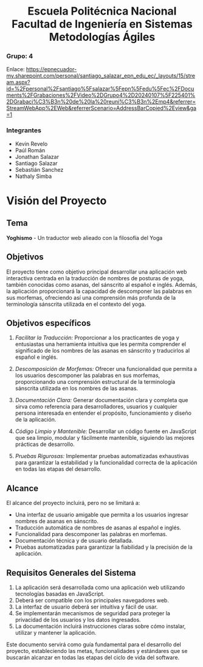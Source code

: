 <h1 align="center">
    Escuela Politécnica Nacional<br>
    Facultad de Ingeniería en Sistemas<br>
    Metodologías Ágiles<br>
</h1>

### Grupo: 4
Enlace: https://epnecuador-my.sharepoint.com/personal/santiago_salazar_epn_edu_ec/_layouts/15/stream.aspx?id=%2Fpersonal%2Fsantiago%5Fsalazar%5Fepn%5Fedu%5Fec%2FDocuments%2FGrabaciones%2FVideo%2DGrupo4%2D20240107%5F225401%2DGrabaci%C3%B3n%20de%20la%20reuni%C3%B3n%2Emp4&referrer=StreamWebApp%2EWeb&referrerScenario=AddressBarCopied%2Eview&ga=1

### Integrantes
- Kevin Revelo
- Paúl Román
- Jonathan Salazar
- Santiago Salazar
- Sebastián Sanchez
- Nathaly Simba

# Visión del Proyecto

## Tema
**Yoghismo** - Un traductor web alieado con la filosofía del Yoga
## Objetivos
El proyecto tiene como objetivo principal desarrollar una aplicación web interactiva centrada en la traducción de nombres de posturas de yoga, también conocidas como asanas, del sánscrito al español e inglés. Además, la aplicación proporcionará la capacidad de descomponer las palabras en sus morfemas, ofreciendo así una comprensión más profunda de la terminología sánscrita utilizada en el contexto del yoga.
## Objetivos específicos
1. *Facilitar la Traducción:* Proporcionar a los practicantes de yoga y entusiastas una herramienta intuitiva que les permita comprender el significado de los nombres de las asanas en sánscrito y traducirlos al español e inglés.

2. *Descomposición de Morfemas:* Ofrecer una funcionalidad que permita a los usuarios descomponer las palabras en sus morfemas, proporcionando una comprensión estructural de la terminología sánscrita utilizada en los nombres de las asanas.

3. *Documentación Clara:* Generar documentación clara y completa que sirva como referencia para desarrolladores, usuarios y cualquier persona interesada en entender el propósito, funcionamiento y diseño de la aplicación.

4. *Código Limpio y Mantenible:* Desarrollar un código fuente en JavaScript que sea limpio, modular y fácilmente mantenible, siguiendo las mejores prácticas de desarrollo.

5. *Pruebas Rigurosas:* Implementar pruebas automatizadas exhaustivas para garantizar la estabilidad y la funcionalidad correcta de la aplicación en todas las etapas del desarrollo.

## Alcance

El alcance del proyecto incluirá, pero no se limitará a:

- Una interfaz de usuario amigable que permita a los usuarios ingresar nombres de asanas en sánscrito.
- Traducción automática de nombres de asanas al español e inglés.
- Funcionalidad para descomponer las palabras en morfemas.
- Documentación técnica y de usuario detallada.
- Pruebas automatizadas para garantizar la fiabilidad y la precisión de la aplicación.

## Requisitos Generales del Sistema

1.  La aplicación será desarrollada como una aplicación web utilizando tecnologías basadas en JavaScript.
2.   Deberá ser compatible con los principales navegadores web.
3.  La interfaz de usuario deberá ser intuitiva y fácil de usar.
4. Se implementarán mecanismos de seguridad para proteger la privacidad de los usuarios y los datos ingresados.
5. La documentación incluirá instrucciones claras sobre cómo instalar, utilizar y mantener la aplicación.

Este documento servirá como guía fundamental para el desarrollo del proyecto, estableciendo las metas, funcionalidades y estándares que se buscarán alcanzar en todas las etapas del ciclo de vida del software.